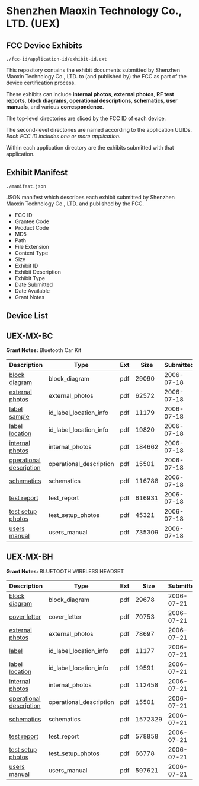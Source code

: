 # Shenzhen Maoxin Technology Co., LTD. (UEX)
## FCC Device Exhibits

```
./fcc-id/application-id/exhibit-id.ext
```

This repository contains the exhibit documents submitted by Shenzhen Maoxin Technology Co., LTD. to (and published by) the FCC as part of the device certification process.

These exhibits can include **internal photos**, **external photos**, **RF test reports**, **block diagrams**, **operational descriptions**, **schematics**, **user manuals**, and various **correspondence**.

The top-level directories are sliced by the FCC ID of each device.

The second-level directories are named according to the application UUIDs. *Each FCC ID includes one or more application.*

Within each application directory are the exhibits submitted with that application. 

## Exhibit Manifest

```
./manifest.json
```

JSON manifest which describes each exhibit submitted by Shenzhen Maoxin Technology Co., LTD. and published by the FCC.

- FCC ID
- Grantee Code
- Product Code
- MD5
- Path
- File Extension
- Content Type
- Size
- Exhibit ID
- Exhibit Description
- Exhibit Type
- Date Submitted
- Date Available
- Grant Notes

## Device List
## UEX-MX-BC
**Grant Notes:** Bluetooth Car Kit

| Description | Type | Ext | Size | Submitted | Available |
| ----------- | ---- | --- | ---- | --------- | --------- |
| [block diagram](UEX-MX-BC/a8729d8d672fb47401abe87baf16ecd1/682425.pdf) | block_diagram | pdf | 29090 | 2006-07-18 | 2006-07-18 |
| [external photos](UEX-MX-BC/a8729d8d672fb47401abe87baf16ecd1/682427.pdf) | external_photos | pdf | 62572 | 2006-07-18 | 2006-07-18 |
| [label sample](UEX-MX-BC/a8729d8d672fb47401abe87baf16ecd1/682428.pdf) | id_label_location_info | pdf | 11179 | 2006-07-18 | 2006-07-18 |
| [label location](UEX-MX-BC/a8729d8d672fb47401abe87baf16ecd1/682429.pdf) | id_label_location_info | pdf | 19820 | 2006-07-18 | 2006-07-18 |
| [internal photos](UEX-MX-BC/a8729d8d672fb47401abe87baf16ecd1/682430.pdf) | internal_photos | pdf | 184662 | 2006-07-18 | 2006-07-18 |
| [operational description](UEX-MX-BC/a8729d8d672fb47401abe87baf16ecd1/682426.pdf) | operational_description | pdf | 15501 | 2006-07-18 | 2006-07-18 |
| [schematics](UEX-MX-BC/a8729d8d672fb47401abe87baf16ecd1/682431.pdf) | schematics | pdf | 116788 | 2006-07-18 | 2006-07-18 |
| [test report](UEX-MX-BC/a8729d8d672fb47401abe87baf16ecd1/682432.pdf) | test_report | pdf | 616931 | 2006-07-18 | 2006-07-18 |
| [test setup photos](UEX-MX-BC/a8729d8d672fb47401abe87baf16ecd1/682433.pdf) | test_setup_photos | pdf | 45321 | 2006-07-18 | 2006-07-18 |
| [users manual](UEX-MX-BC/a8729d8d672fb47401abe87baf16ecd1/682434.pdf) | users_manual | pdf | 735309 | 2006-07-18 | 2006-07-18 |
## UEX-MX-BH
**Grant Notes:** BLUETOOTH WIRELESS HEADSET

| Description | Type | Ext | Size | Submitted | Available |
| ----------- | ---- | --- | ---- | --------- | --------- |
| [block diagram](UEX-MX-BH/1f4747bb15c93300c5f707a8b11a00b0/684851.pdf) | block_diagram | pdf | 29678 | 2006-07-21 | 2006-07-21 |
| [cover letter](UEX-MX-BH/1f4747bb15c93300c5f707a8b11a00b0/684853.pdf) | cover_letter | pdf | 70753 | 2006-07-21 | 2006-07-21 |
| [external photos](UEX-MX-BH/1f4747bb15c93300c5f707a8b11a00b0/684854.pdf) | external_photos | pdf | 78697 | 2006-07-21 | 2006-07-21 |
| [label](UEX-MX-BH/1f4747bb15c93300c5f707a8b11a00b0/684855.pdf) | id_label_location_info | pdf | 11177 | 2006-07-21 | 2006-07-21 |
| [label location](UEX-MX-BH/1f4747bb15c93300c5f707a8b11a00b0/684856.pdf) | id_label_location_info | pdf | 19591 | 2006-07-21 | 2006-07-21 |
| [internal photos](UEX-MX-BH/1f4747bb15c93300c5f707a8b11a00b0/684857.pdf) | internal_photos | pdf | 112458 | 2006-07-21 | 2006-07-21 |
| [operational description](UEX-MX-BH/1f4747bb15c93300c5f707a8b11a00b0/684852.pdf) | operational_description | pdf | 15501 | 2006-07-21 | 2006-07-21 |
| [schematics](UEX-MX-BH/1f4747bb15c93300c5f707a8b11a00b0/684858.pdf) | schematics | pdf | 1572329 | 2006-07-21 | 2006-07-21 |
| [test report](UEX-MX-BH/1f4747bb15c93300c5f707a8b11a00b0/684859.pdf) | test_report | pdf | 578858 | 2006-07-21 | 2006-07-21 |
| [test setup photos](UEX-MX-BH/1f4747bb15c93300c5f707a8b11a00b0/684860.pdf) | test_setup_photos | pdf | 66778 | 2006-07-21 | 2006-07-21 |
| [users manual](UEX-MX-BH/1f4747bb15c93300c5f707a8b11a00b0/684861.pdf) | users_manual | pdf | 597621 | 2006-07-21 | 2006-07-21 |

